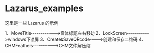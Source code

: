 # Lazarus_examples

这里是一些 Lazarus 的示例

1、MoveTitle------------>窗体标题左右移动
2、LockScreen----------->windows下锁屏
3、Create&SaveQRcode---->创建和保存二维码
4、CHMFeathers---------->CHM文件解压缩
